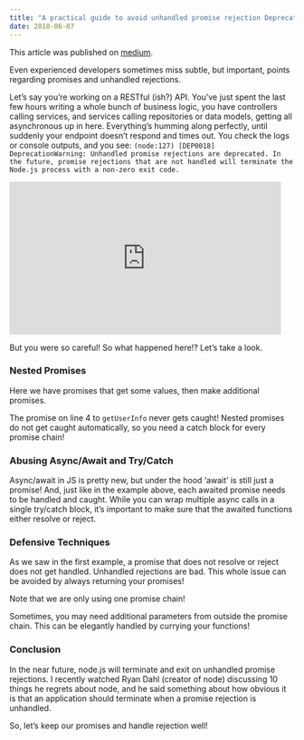 ```yaml
---
title: "A practical guide to avoid unhandled promise rejection DeprecationWarnings in Node"
date: 2018-06-07
---
```


This article was published on [medium](https://medium.com/@kyle.mickey/a-practical-guide-to-avoid-unhandled-promise-rejection-deprecationwarnings-in-node-f9c67634dd2b).

Even experienced developers sometimes miss subtle, but important, points regarding promises and unhandled rejections.

Let’s say you’re working on a RESTful (ish?) API. You’ve just spent the last few hours writing a whole bunch of business logic, you have controllers calling services, and services calling repositories or data models, getting all asynchronous up in here. Everything’s humming along perfectly, until suddenly your endpoint doesn’t respond and times out. You check the logs or console outputs, and you see: `(node:127) [DEP0018] DeprecationWarning: Unhandled promise rejections are deprecated. In the future, promise rejections that are not handled will terminate the Node.js process with a non-zero exit code.`

<div class="flex-wrapper">
    <iframe align-self="center" src="https://giphy.com/embed/ReImZejkBnqYU" width="480" height="270" frameBorder="0" class="giphy-embed" allowFullScreen></iframe><p><a href="https://giphy.com/gifs/angry-computer-frustrated-ReImZejkBnqYU"></a></p>
</div>

But you were so careful! So what happened here!? Let’s take a look.

### Nested Promises

Here we have promises that get some values, then make additional promises.

<script src="https://gist.github.com/BadAsstronaut/d4d30960f1beafdcc55c7bebf201e0a0.js"></script>


The promise on line 4 to `getUserInfo` never gets caught! Nested promises do not get caught automatically, so you need a catch block for every promise chain!

### Abusing Async/Await and Try/Catch

Async/await in JS is pretty new, but under the hood ‘await’ is still just a promise! And, just like in the example above, each awaited promise needs to be handled and caught. While you can wrap multiple async calls in a single try/catch block, it’s important to make sure that the awaited functions either resolve or reject.

<script src="https://gist.github.com/BadAsstronaut/70a879fe3aca51d89b2b69ea22107e17.js"></script>

### Defensive Techniques

As we saw in the first example, a promise that does not resolve or reject does not get handled. Unhandled rejections are bad. This whole issue can be avoided by always returning your promises!

<script src="https://gist.github.com/BadAsstronaut/9d135ec31936d7efc303fe588692fb30.js"></script>

Note that we are only using one promise chain!

Sometimes, you may need additional parameters from outside the promise chain. This can be elegantly handled by currying your functions!

<script src="https://gist.github.com/BadAsstronaut/422e43654eed9476b181aae6cc43f401.js"></script>

### Conclusion

In the near future, node.js will terminate and exit on unhandled promise rejections. I recently watched Ryan Dahl (creator of node) discussing 10 things he regrets about node, and he said something about how obvious it is that an application should terminate when a promise rejection is unhandled.

So, let’s keep our promises and handle rejection well!